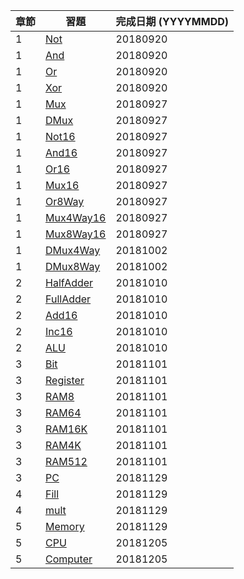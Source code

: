 章節 | 習題                                   | 完成日期 (YYYYMMDD)
-----|----------------------------------------|---------------------
1    | [Not](01/Not.hdl)                      |20180920
1    | [And](01/And.hdl)                      |20180920
1    | [Or](01/Or.hdl)                        |20180920 
1    | [Xor](01/Xor.hdl)                      |20180920
1    | [Mux](01/Mux.hdl)                      |20180927
1    | [DMux](01/DMux.hdl)                    |20180927
1    | [Not16](01/Not16.hdl)                  |20180927
1    | [And16](01/And16.hdl)                  |20180927
1    | [Or16](01/Or16.hdl)                    |20180927
1    | [Mux16](01/Mux16.hdl)                  |20180927
1    | [Or8Way](01/Or8Way.hdl)                |20180927
1    | [Mux4Way16](01/Mux4Way16.hdl)          |20180927
1    | [Mux8Way16](01/Mux8Way16.hdl)          |20180927
1    | [DMux4Way](01/DMux4Way.hdl)            |20181002
1    | [DMux8Way](01/DMux8Way.hdl)            |20181002
2    | [HalfAdder](02/HalfAdder.hdl)          |20181010
2    | [FullAdder](02/FullAdder.hdl)          |20181010
2    | [Add16](02/Add16.hdl)                  |20181010
2    | [Inc16](02/Inc16.hdl)                  |20181010
2    | [ALU](02/ALU.hdl)                      |20181010
3    | [Bit](03/a/Bit.hdl)                    |20181101
3    | [Register](03/a/Register.hdl)          |20181101
3    | [RAM8](03/a/RAM8.hdl)                  |20181101
3    | [RAM64](03/a/RAM64.hdl)                |20181101
3    | [RAM16K](03/b/RAM16K.hdl)              |20181101
3    | [RAM4K](03/b/RAM4K.hdl)                |20181101
3    | [RAM512](03/b/RAM512.hdl)              |20181101
3    | [PC](03/a/PC.hdl)                      |20181129
4    | [Fill](04/fill/Fill.asm)               |20181129
4    | [mult](04/mult/mult.asm)               |20181129
5    | [Memory](05/Memory.hdl)                |20181129
5    | [CPU](05/CPU.hdl)                      |20181205
5    | [Computer](05/Computer.hdl)            |20181205
